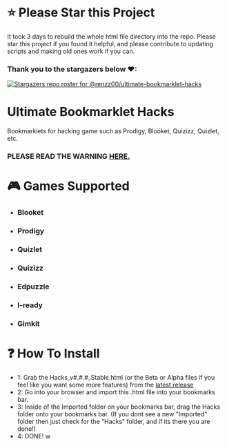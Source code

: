 # ⭐ Please Star this Project
It took 3 days to rebuild the whole html file directory into the repo. Please star this project if you found it helpful, and please contribute to updating scripts and making old ones work if you can.

### Thank you to the stargazers below ❤:

[![Stargazers repo roster for @renzz00/ultimate-bookmarklet-hacks](https://reporoster.com/stars/dark/renzz00/ultimate-bookmarklet-hacks)](https://github.com/renzz00/ultimate-bookmarklet-hacks/stargazers)

# Ultimate Bookmarklet Hacks
Bookmarklets for hacking game such as Prodigy, Blooket, Quizizz, Quizlet, etc.
### PLEASE READ THE WARNING [HERE.](https://github.com/renzz00/ultimate-bookmarklet-hacks/blob/main/WARNING.md)

# 🎮 Games Supported
* ### Blooket
* ### Prodigy
* ### Quizlet
* ### Quizizz
* ### Edpuzzle
* ### I-ready
* ### Gimkit

# ❓ How To Install
* 1: Grab the Hacks_v#.#.#_Stable.html (or the Beta or Alpha files if you feel like you want some more features) from the [latest release](https://github.com/renzz00/ultimate-bookmarklet-hacks/releases/latest)
* 2: Go into your browser and import this .html file into your bookmarks bar.
* 3: Inside of the Imported folder on your bookmarks bar, drag the Hacks folder onto your bookmarks bar. (If you dont see a new "Imported" folder then just check for the "Hacks" folder, and if its there you are done!)
* 4: DONE!
w
